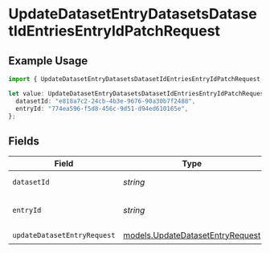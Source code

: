 # UpdateDatasetEntryDatasetsDatasetIdEntriesEntryIdPatchRequest

## Example Usage

```typescript
import { UpdateDatasetEntryDatasetsDatasetIdEntriesEntryIdPatchRequest } from "opperai/models/operations";

let value: UpdateDatasetEntryDatasetsDatasetIdEntriesEntryIdPatchRequest = {
  datasetId: "e818a7c2-24cb-4b3e-9676-90a30b7f2488",
  entryId: "774ea596-f5d8-456c-9d51-d94ed610165e",
};
```

## Fields

| Field                                                                         | Type                                                                          | Required                                                                      | Description                                                                   |
| ----------------------------------------------------------------------------- | ----------------------------------------------------------------------------- | ----------------------------------------------------------------------------- | ----------------------------------------------------------------------------- |
| `datasetId`                                                                   | *string*                                                                      | :heavy_check_mark:                                                            | The id of the dataset                                                         |
| `entryId`                                                                     | *string*                                                                      | :heavy_check_mark:                                                            | The id of the entry to update                                                 |
| `updateDatasetEntryRequest`                                                   | [models.UpdateDatasetEntryRequest](../../models/updatedatasetentryrequest.md) | :heavy_check_mark:                                                            | N/A                                                                           |